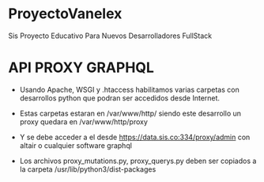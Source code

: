 # ProyectoVanelex
Sis  Proyecto Educativo Para Nuevos Desarrolladores FullStack


# API PROXY GRAPHQL
- Usando Apache, WSGI y .htaccess habilitamos varias carpetas con desarrollos python que podran ser accedidos desde Internet.
- Estas carpetas estaran en /var/www/http/ siendo este desarrollo un proxy quedara en /var/www/http/proxy
- Y se debe acceder a el desde https://data.sis.co:334/proxy/admin con altair o cualquier software graphql

- Los archivos proxy_mutations.py, proxy_querys.py deben ser copiados a la carpeta /usr/lib/python3/dist-packages

